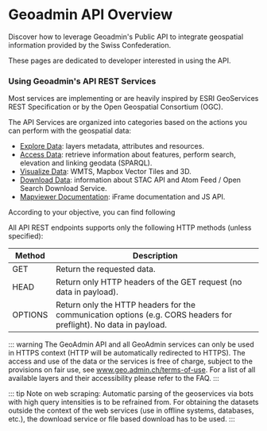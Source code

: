 # Geoadmin API Overview

Discover how to leverage Geoadmin's Public API to integrate geospatial information provided by the Swiss Confederation.

These pages are dedicated to developer interested in using the API.

### Using Geoadmin's API REST Services

Most services are implementing or are heavily inspired by ESRI GeoServices REST Specification or by the Open Geospatial Consortium (OGC).

The API Services are organized into categories based on the actions you can perform with the geospatial data:

- [Explore Data](/docs/layers-metadata): layers metadata, attributes and resources.
- [Access Data](/docs/identify-features): retrieve information about features, perform search, elevation and linking geodata (SPARQL).
- [Visualize Data](/docs/wmts): WMTS, Mapbox Vector Tiles and 3D.
- [Download Data](/docs/stac/overview): information about STAC API and Atom Feed / Open Search Download Service.
- [Mapviewer Documentation](/docs/iframe): iFrame documentation and JS API.

According to your objective, you can find following

All API REST endpoints supports only the following HTTP methods (unless specified):

| Method  | Description                                                                                                       |
| ------- | ----------------------------------------------------------------------------------------------------------------- |
| GET     | Return the requested data.                                                                                        |
| HEAD    | Return only HTTP headers of the GET request (no data in payload).                                                 |
| OPTIONS | Return only the HTTP headers for the communication options (e.g. CORS headers for preflight). No data in payload. |

::: warning
The GeoAdmin API and all GeoAdmin services can only be used in HTTPS context (HTTP will be automatically redirected to HTTPS). The access and use of the data or the services is free of charge, subject to the provisions on fair use, see www.geo.admin.ch/terms-of-use. For a list of all available layers and their accessibility please refer to the FAQ.
:::

::: tip Note on web scraping:
Automatic parsing of the geoservices via bots with high query intensities is to be refrained from. For obtaining the datasets outside the context of the web services (use in offline systems, databases, etc.), the download service or file based download has to be used.
:::
